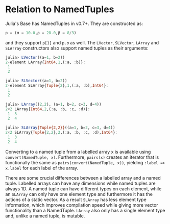 # Relation to NamedTuples

Julia's Base has NamedTuples in v0.7+. They are constructed as:

```julia
p = (σ = 10.0,ρ = 28.0,β = 8/3)
```

and they support `p[1]` and `p.σ` as well. The `LVector`, `SLVector`, `LArray`
and `SLArray` constructors also support named tuples as their arguments:

```julia
julia> LVector((a=1, b=2))
2-element LArray{Int64,1,(:a, :b)}:
 1
 2

julia> SLVector((a=1, b=2))
2-element SLArray{Tuple{2},1,(:a, :b),Int64}:
 1
 2

julia> LArray((2,2), (a=1, b=2, c=3, d=4))
2×2 LArray{Int64,2,(:a, :b, :c, :d)}:
 1  3
 2  4

julia> SLArray{Tuple{2,2}}((a=1, b=2, c=3, d=4))
2×2 SLArray{Tuple{2,2},2,(:a, :b, :c, :d),Int64}:
 1  3
 2  4
```

Converting to a named tuple from a labelled array x is available
using `convert(NamedTuple, x)`. Furthermore, `pairs(x)`
creates an iterator that is functionally the same as
`pairs(convert(NamedTuple, x))`, yielding `:label => x.label`
for each label of the array.

There are some crucial differences between a labelled array and
a named tuple. Labelled arrays can have any dimensions while 
named tuples are always 1D. A named tuple can have different types
on each element, while an `SLArray` can only have one element
type and furthermore it has the actions of a static vector.
As a result `SLArray` has less element type information, which 
improves compilation speed while giving more vector functionality
than a NamedTuple. `LArray` also only has a single element type and,
unlike a named tuple, is mutable.